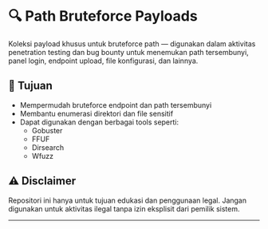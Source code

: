 # 🔍 Path Bruteforce Payloads

Koleksi payload khusus untuk bruteforce path — digunakan dalam aktivitas penetration testing dan bug bounty untuk menemukan path tersembunyi, panel login, endpoint upload, file konfigurasi, dan lainnya.

## 🎯 Tujuan

- Mempermudah bruteforce endpoint dan path tersembunyi
- Membantu enumerasi direktori dan file sensitif
- Dapat digunakan dengan berbagai tools seperti:
  - Gobuster
  - FFUF
  - Dirsearch
  - Wfuzz

## ⚠️ Disclaimer

Repositori ini hanya untuk tujuan edukasi dan penggunaan legal. Jangan digunakan untuk aktivitas ilegal tanpa izin eksplisit dari pemilik sistem.

---

